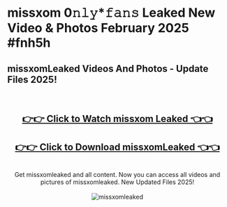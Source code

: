 # missxom 0𝚗𝚕𝚢*𝚏𝚊𝚗𝚜 Leaked New Video & Photos February 2025 #fnh5h

<h2>missxomLeaked Videos And Photos - Update Files 2025!</h2>
<br>
<div align="center">
<h2><a href="https://mediaupload.pro?title=missxom&ref=11F" rel="nofollow">👉👉 Click to Watch missxom Leaked 👈👈</a></h2>
<h2><a href="https://mediaupload.pro?title=missxom&ref=11F" rel="nofollow">👉👉 Click to Download missxomLeaked 👈👈</a></h2>
<br>
Get missxomleaked and all content. Now you can access all videos and pictures of missxomleaked. New Updated Files 2025!
<br>
<br>
<a href="https://mediaupload.pro?title=missxom&ref=11F" rel="nofollow" data-target="animated-image.originalLink"><img src="https://i.ibb.co/Gkj2r4b/banner.png" alt="missxomleaked" style="max-width: 100%; display: inline-block;" data-target="animated-image.originalImage"></a>
</div>
<br>

